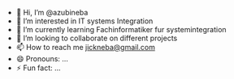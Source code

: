 - 👋 Hi, I’m @azubineba
- 👀 I’m interested in IT systems Integration
- 🌱 I’m currently learning Fachinformatiker fur systemintegration
- 💞️ I’m looking to collaborate on different projects
- 📫 How to reach me jickneba@gmail.com
- 😄 Pronouns: ...
- ⚡ Fun fact: ...

<!---
azubineba/azubineba is a ✨ special ✨ repository because its `README.md` (this file) appears on your GitHub profile.
You can click the Preview link to take a look at your changes.
--->
